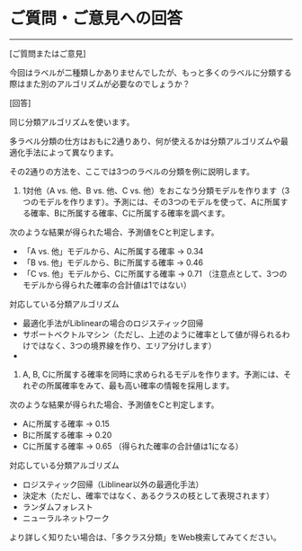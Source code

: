 # ご質問・ご意見への回答
---

[ご質問またはご意見]

今回はラベルが二種類しかありませんでしたが、もっと多くのラベルに分類する際はまた別のアルゴリズムが必要なのでしょうか？

[回答]

同じ分類アルゴリズムを使います。

多ラベル分類の仕方はおもに2通りあり、何が使えるかは分類アルゴリズムや最適化手法によって異なります。

その2通りの方法を、ここでは3つのラベルの分類を例に説明します。

1. 1対他（A vs. 他、B vs. 他、C vs. 他）をおこなう分類モデルを作ります（3つのモデルを作ります）。予測には、その3つのモデルを使って、Aに所属する確率、Bに所属する確率、Cに所属する確率を調べます。

次のような結果が得られた場合、予測値をCと判定します。
- 「A vs. 他」モデルから、Aに所属する確率 → 0.34
- 「B vs. 他」モデルから、Bに所属する確率 → 0.46
- 「C vs. 他」モデルから、Cに所属する確率 → 0.71
（注意点として、3つのモデルから得られた確率の合計値は1ではない）

対応している分類アルゴリズム
- 最適化手法がLiblinearの場合のロジスティック回帰
- サポートベクトルマシン（ただし、上述のように確率として値が得られるわけではなく、3つの境界線を作り、エリア分けします）
-

1. A, B, Cに所属する確率を同時に求められるモデルを作ります。予測には、それぞの所属確率をみて、最も高い確率の情報を採用します。

次のような結果が得られた場合、予測値をCと判定します。
- Aに所属する確率  → 0.15
- Bに所属する確率  → 0.20
- Cに所属する確率  → 0.65
（得られた確率の合計値は1になる）

対応している分類アルゴリズム
- ロジスティック回帰（Liblinear以外の最適化手法）
- 決定木（ただし、確率ではなく、あるクラスの枝として表現されます）
- ランダムフォレスト
- ニューラルネットワーク

より詳しく知りたい場合は、「多クラス分類」をWeb検索してみてください。
